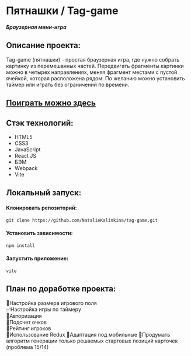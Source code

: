 # Пятнашки / Tag-game 

***Браузерная мини-игра***

## Описание проекта:
Tag-game (пятнашки) - простая браузерная игра, где нужно собрать картинку из перемешанных частей. Передвигать фрагменты картинки можно в четырех направлениях, меняя фрагмент местами с пустой ячейкой, которая расположена рядом. По желанию можно установить таймер или играть без ограничений по времени. 

## [Поиграть можно здесь](https://nataliekalinkina.github.io/tag-game)

## Стэк технологий:
* HTML5
* CSS3
* JavaScript
* React JS
* БЭМ
* Webpack
* Vite

## Локальный запуск:

#### Клонировать репозиторий:
```
git clone https://github.com/NatalieKalinkina/tag-game.git
```
#### Установить зависимости:

```
npm install
```
#### Запустить приложение:

```
vite
```

## План по доработке проекта:

:white_square_button:Настройка размера игрового поля  
:white_check_mark:Настройка игры по таймеру  
:white_square_button:Авторизация  
:white_square_button:Подсчет очков  
:white_square_button:Рейтинг игроков  
:white_square_button:Использование Redux
:white_square_button:Адаптация под мобильные
:white_square_button:Продумать алгоритм генерации только решаемых стартовых позиций карточек (проблема 15/14)


